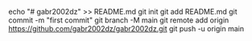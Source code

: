 echo "# gabr2002dz" >> README.md
git init
git add README.md
git commit -m "first commit"
git branch -M main
git remote add origin https://github.com/gabr2002dz/gabr2002dz.git
git push -u origin main

